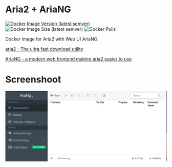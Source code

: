 # Aria2 + AriaNG

[![Docker Image Version (latest semver)](https://img.shields.io/docker/v/isayme/aria2?sort=semver&style=flat-square)](https://hub.docker.com/r/isayme/aria2)
![Docker Image Size (latest semver)](https://img.shields.io/docker/image-size/isayme/aria2?sort=semver&style=flat-square)
![Docker Pulls](https://img.shields.io/docker/pulls/isayme/aria2?style=flat-square)

Docker image for Aria2 with Web UI AriaNG.

[aria2 - The ultra fast download utility](https://github.com/aria2/aria2)

[AriaNG - a modern web frontend making aria2 easier to use](https://github.com/mayswind/AriaNg)

# Screenshoot

![screenshott](./screenshoot.png)
